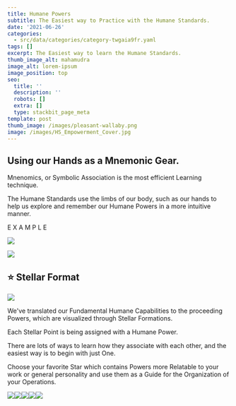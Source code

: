 ```yaml
---
title: Humane Powers
subtitle: The Easiest way to Practice with the Humane Standards.
date: '2021-06-26'
categories:
  - src/data/categories/category-twgaia9fr.yaml
tags: []
excerpt: The Easiest way to learn the Humane Standards.
thumb_image_alt: mahamudra
image_alt: lorem-ipsum
image_position: top
seo:
  title: ''
  description: ''
  robots: []
  extra: []
  type: stackbit_page_meta
template: post
thumb_image: /images/pleasant-wallaby.png
image: /images/HS_Empowerment_Cover.jpg
---
```

## Using our Hands as a Mnemonic Gear.

Mnenomics, or Symbolic Association is the most efficient Learning technique.

The Humane Standards use the limbs of our body, such as our hands to help us explore and remember our Humane Powers in a more intuitive manner.

E X A M P L E

![](/\_static/app-assets/RightHand.png)

![](/\_static/app-assets/LeftHand.png)



## ⭐ Stellar Format

![](/\_static/app-assets/Humane%20Powers.png)

We've translated our Fundamental Humane Capabilities to the proceeding Powers, which are visualized through Stellar Formations.

Each Stellar Point is being assigned with a Humane Power.

There are lots of ways to learn how they associate with each other, and the easiest way is to begin with just One.

Choose your favorite Star which contains Powers more Relatable to your work or general personality and use them as a Guide for the Organization of your Operations.

![](/\_static/app-assets/Operations.png)![](/\_static/app-assets/Harmonization.png)![](/\_static/app-assets/Interaction.png)![](/\_static/app-assets/Curation.png)![](/\_static/app-assets/Management.png)
